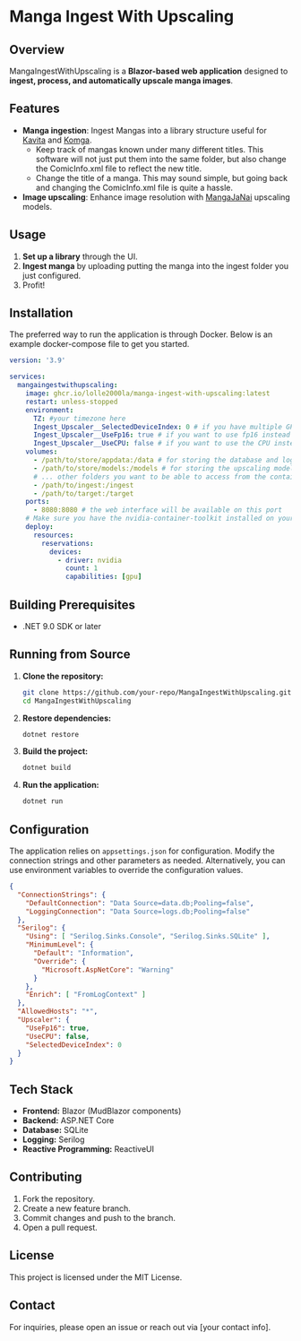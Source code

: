 # Manga Ingest With Upscaling

## Overview

MangaIngestWithUpscaling is a **Blazor-based web application** designed to **ingest, process, and automatically upscale manga images**. 

## Features

- **Manga ingestion**: Ingest Mangas into a library structure useful for [Kavita](https://www.kavitareader.com/) and [Komga](https://komga.org/).
  - Keep track of mangas known under many different titles. This software will not just put them into the same folder, but also change the ComicInfo.xml file to reflect the new title.
  - Change the title of a manga. This may sound simple, but going back and changing the ComicInfo.xml file is quite a hassle.
- **Image upscaling**: Enhance image resolution with [MangaJaNai](https://github.com/the-database/mangajanai) upscaling models. 

## Usage

1. **Set up a library** through the UI.
2. **Ingest manga** by uploading putting the manga into the ingest folder you just configured.
3. Profit!

## Installation

The preferred way to run the application is through Docker. Below is an example docker-compose file to get you started.

```yaml
version: '3.9'

services:
  mangaingestwithupscaling:
    image: ghcr.io/lolle2000la/manga-ingest-with-upscaling:latest
    restart: unless-stopped
    environment:
      TZ: #your timezone here
      Ingest_Upscaler__SelectedDeviceIndex: 0 # if you have multiple GPUs, you can select which one to use
      Ingest_Upscaler__UseFp16: true # if you want to use fp16 instead of fp32, preferred if you have a GPU that supports it
      Ingest_Upscaler__UseCPU: false # if you want to use the CPU instead of the GPU
    volumes:
      - /path/to/store/appdata:/data # for storing the database and logs
      - /path/to/store/models:/models # for storing the upscaling models. 
      # ... other folders you want to be able to access from the container
      - /path/to/ingest:/ingest
      - /path/to/target:/target
    ports:
      - 8080:8080 # the web interface will be available on this port
    # Make sure you have the nvidia-container-toolkit installed on your host.
    deploy:
      resources:
        reservations:
          devices:
            - driver: nvidia
              count: 1
              capabilities: [gpu]
```

## Building Prerequisites

- .NET 9.0 SDK or later

## Running from Source

1. **Clone the repository:**
   ```sh
   git clone https://github.com/your-repo/MangaIngestWithUpscaling.git
   cd MangaIngestWithUpscaling
   ```
2. **Restore dependencies:**
   ```sh
   dotnet restore
   ```
3. **Build the project:**
   ```sh
   dotnet build
   ```
4. **Run the application:**
   ```sh
   dotnet run
   ```

## Configuration

The application relies on `appsettings.json` for configuration. Modify the connection strings and other parameters as needed.
Alternatively, you can use environment variables to override the configuration values.

```json
{
  "ConnectionStrings": {
    "DefaultConnection": "Data Source=data.db;Pooling=false",
    "LoggingConnection": "Data Source=logs.db;Pooling=false"
  },
  "Serilog": {
    "Using": [ "Serilog.Sinks.Console", "Serilog.Sinks.SQLite" ],
    "MinimumLevel": {
      "Default": "Information",
      "Override": {
        "Microsoft.AspNetCore": "Warning"
      }
    },
    "Enrich": [ "FromLogContext" ]
  },
  "AllowedHosts": "*",
  "Upscaler": {
    "UseFp16": true,
    "UseCPU": false,
    "SelectedDeviceIndex": 0
  }
}

```

## Tech Stack

- **Frontend:** Blazor (MudBlazor components)
- **Backend:** ASP.NET Core
- **Database:** SQLite
- **Logging:** Serilog
- **Reactive Programming:** ReactiveUI

## Contributing

1. Fork the repository.
2. Create a new feature branch.
3. Commit changes and push to the branch.
4. Open a pull request.

## License

This project is licensed under the MIT License.

## Contact

For inquiries, please open an issue or reach out via [your contact info].

